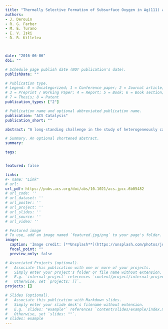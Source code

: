```yaml
---
title: "Thermally Selective Formation of Subsurface Oxygen in Ag(111) and Consequent Surface Structures"
authors:
- J. Derouin
- R. G. Farber
- M. E. Turano
- E. V. Iski
- D. R. Killelea



date: "2016-06-06"
doi: ""

# Schedule page publish date (NOT publication's date).
publishDate: ""

# Publication type.
# Legend: 0 = Uncategorized; 1 = Conference paper; 2 = Journal article;
# 3 = Preprint / Working Paper; 4 = Report; 5 = Book; 6 = Book section;
# 7 = Thesis; 8 = Patent
publication_types: ["2"]

# Publication name and optional abbreviated publication name.
publication: "ACS Catalysis"
publication_short: ""

abstract: "A long-standing challenge in the study of heterogeneously catalyzed reactions on silver surfaces has been the determination of what oxygen species are of greatest chemical importance. This is due to the coexistence of several different surface reconstructions on oxidized silver surfaces. A further complication is subsurface oxygen (Osub). Osub are O atoms absorbed into the near surface region of a metal, and are expected to alter the surface in terms of chemistry and structure; however, these effects have yet to be well characterized. We studied oxidized Ag(111) surfaces after exposure to gas-phase O atoms to determine how Osub is formed and how its presence alters the surface structure. Using a combination of surface science techniques to quantify Osub formation and the resultant surface structure, we observed that once 0.1 ML of Osub formed, the surface was dramatically, and uniformly, reconstructed to striped structures at the expense of all other surface structures. Furthermore, Osub formation was hindered at temperatures above 500 K. The thermal dependence for Osub formation suggests that, under the industrial catalytic conditions of 475–500 K for the epoxidation of ethylene to ethylene oxide, Osub would be present and is a factor in the subsequent reactivity of the catalysts. These findings point to the need for the incorporation of Osub into catalytic models, as well as further theoretical investigation of the resultant structure observed in the presence of Osub."

# Summary. An optional shortened abstract.
summary:

tags:


featured: false

links:
#- name: "Link"
# url: 
url_pdf: https://pubs.acs.org/doi/abs/10.1021/acs.jpcc.6b05482
# url_code: ''
# url_dataset: ''
# url_poster: ''
# url_project: ''
# url_slides: ''
# url_source: ''
# url_video: ''

# Featured image
# To use, add an image named `featured.jpg/png` to your page's folder. 
image:
  caption: 'Image credit: [**Unsplash**](https://unsplash.com/photos/jdD8gXaTZsc)'
  focal_point: ""
  preview_only: false

# Associated Projects (optional).
#   Associate this publication with one or more of your projects.
#   Simply enter your project's folder or file name without extension.
#   E.g. `internal-project` references `content/project/internal-project/index.md`.
#   Otherwise, set `projects: []`.
projects: []

# Slides (optional).
#   Associate this publication with Markdown slides.
#   Simply enter your slide deck's filename without extension.
#   E.g. `slides: "example"` references `content/slides/example/index.md`.
#   Otherwise, set `slides: ""`.
# slides: example
---
```




